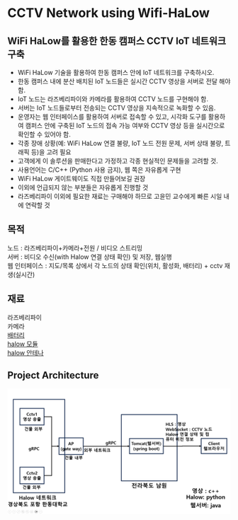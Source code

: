# CCTV Network using Wifi-HaLow

## WiFi HaLow를 활용한 한동 캠퍼스 CCTV IoT 네트워크 구축 
- WiFi HaLow 기술을 활용하여 한동 캠퍼스 안에 IoT 네트워크를 구축하시오. 
- 한동 캠퍼스 내에 분산 배치된 IoT 노드들은 실시간 CCTV 영상을 서버로 전달 해야함. 
- IoT 노드는 라즈베리파이와 카메라를 활용하여 CCTV 노드를 구현해야 함. 
- 서버는 IoT 노드들로부터 전송되는 CCTV 영상을 지속적으로 녹화할 수 있음. 
- 운영자는 웹 인터페이스를 활용하여 서버로 접속할 수 있고, 시각화 도구를 활용하여 캠퍼스 안에 구축된 IoT 노드의 접속 가능 여부와 CCTV 영상 등을 실시간으로 확인할 수 있어야 함. 
- 각종 장애 상황(예: WiFi HaLow 연결 불량, IoT 노드 전원 문제, 서버 상태 불량, 트래픽 등)을 고려 필요 
- 고객에게 이 솔루션을 판매한다고 가정하고 각종 현실적인 문제들을 고려할 것. 
- 사용언어는 C/C++ (Python 사용 금지), 웹 쪽은 자유롭게 구현 
- WiFi HaLow 게이트웨이도 직접 만들어보길 권장 
- 이외에 언급되지 않는 부분들은 자유롭게 진행할 것
- 라즈베리파이 이외에 필요한 재료는 구매해야 하므로 고윤민 교수에게 빠른 시일 내에 연락할 것

## 목적 <br>
노드 : 라즈베리파이+카메라+전원 / 비디오 스트리밍 <br>
서버 : 비디오 수신(with Halow 연결 상태 확인) 및 저장, 웹실행 <br>
웹 인터페이스 : 지도/목록 상에서 각 노드의 상태 확인(위치, 활성화, 배터리) + cctv 재생(실시간) <br>


## 재료 <br>

라즈베리파이 <br>
카메라 <br>
 [배터리]( https://www.coupang.com/vp/products/7811492839?itemId=21190477617&vendorItemId=88251829458&q=%EC%83%A4%EC%98%A4%EB%AF%B8+%EB%B3%B4%E)<br>
 [halow 모듈]( https://vctec.co.kr/product/wifi-halow-%ED%86%B5%EC%8B%A0-hat-%EB%B3%B4%EB%93%9C-915mhz-alfa-network-wifi-halow-hat/20592/#none)<br>
[halow 안테나]( https://vctec.co.kr/product/wifi-halow-%EC%95%88%ED%85%8C%EB%82%98-sma-915mhz-wifi-halow-antenna-sma-915mhz/20591/category/161/display/1/#none)<br>

## Project Architecture

![alt text](image.png)
